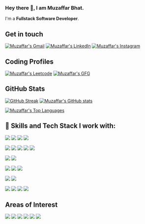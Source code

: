 ### Hey there 👋, I am Muzaffar Bhat.

I'm a **Fullstack Software Developer**.



## Get in touch

[![Muzaffar's Gmail](https://img.shields.io/badge/Gmail-D14836?style=for-the-badge&logo=gmail&logoColor=white)](mailto:bhatmuzaffar32@gmail.com?subject=Hey%20Muzaffar)
[![Muzaffar's LinkedIn](https://img.shields.io/badge/linkedin-%230077B5.svg?&style=for-the-badge&logo=linkedin&logoColor=white)](https://www.linkedin.com/in/muzaffarbhat)
[![Muzaffar's Instagram](https://img.shields.io/badge/Instagram-E4405F?style=for-the-badge&logo=instagram&logoColor=white)][instagram]

## Coding Profiles

[![Muzaffar's Leetcode](https://img.shields.io/badge/dynamic/json?style=for-the-badge&labelColor=black&color=%23ffa116&label=Leetcode&query=rating&url=https%3A%2F%2Fleetcode-badge.vercel.app%2Fapi%2Fusers%2Fmuzaffarbhat&logo=leetcode&logoColor=yellow)][leetcode]
[![Muzaffar's GFG](https://img.shields.io/badge/GeeksForGeeks-indigo.svg?&style=for-the-badge&logo=geeksforgeeks&logoColor=green)][geeksforgeeks]




GitHub Stats
------------

[![GitHub Streak](https://streak-stats.demolab.com?user=muzaffarbhat07&theme=gruvbox)](https://git.io/streak-stats)
[![Muzaffar's GitHub stats](https://github-readme-stats.vercel.app/api?username=muzaffarbhat07&show_icons=true&include_all_commits=true&count_private=true&hide=html,css&title_color=ffffff&text_color=c9cacc&icon_color=4AB197&bg_color=1A2B34)](https://github.com/muzaffarbhat07)

[![Muzaffar's Top Languages](https://github-readme-stats.vercel.app/api/top-langs/?username=muzaffarbhat07&layout=compact&langs_count=12&title_color=ffffff&hide=html,css&text_color=c9cacc&icon_color=4AB197&bg_color=1A2B34)](https://github.com/muzaffarbhat07)


## 💼 Skills and Tech Stack I work with:


![](https://img.shields.io/badge/C++-00599C?style=for-the-badge&logo=C%2B%2B&logoColor=white)
![](https://img.shields.io/badge/JavaScript-323330?style=for-the-badge&logo=javascript&logoColor=F7DF1E)
![](https://img.shields.io/badge/TypeScript-007ACC?style=for-the-badge&logo=typescript&logoColor=white)
![](https://img.shields.io/badge/Python-FFD43B?style=for-the-badge&logo=python&logoColor=blue)


![](https://img.shields.io/badge/HTML5-E34F26?style=for-the-badge&logo=html5&logoColor=white)
![](https://img.shields.io/badge/Tailwind_CSS-38B2AC?style=for-the-badge&logo=tailwind-css&logoColor=white)
![](https://img.shields.io/badge/React-20232A?style=for-the-badge&logo=react&logoColor=61DAFB)
![](https://img.shields.io/badge/next%20js-000000?style=for-the-badge&logo=nextdotjs&logoColor=white)
![](https://img.shields.io/badge/Redux-593D88?style=for-the-badge&logo=redux&logoColor=white)


![](https://img.shields.io/badge/Node%20js-339933?style=for-the-badge&logo=nodedotjs&logoColor=white)
![](https://img.shields.io/badge/Express%20js-000000?style=for-the-badge&logo=express&logoColor=white)




![](https://img.shields.io/badge/MySQL-005C84?style=for-the-badge&logo=mysql&logoColor=white)
![](https://img.shields.io/badge/MongoDB-4EA94B?style=for-the-badge&logo=mongodb&logoColor=white)
![](https://img.shields.io/badge/redis-%23DD0031.svg?&style=for-the-badge&logo=redis&logoColor=white)

![](https://img.shields.io/badge/Mongoose-4EA94B?style=for-the-badge&logo=mongoose&logoColor=white)
![](https://img.shields.io/badge/Prisma-3982CE?style=for-the-badge&logo=Prisma&logoColor=white)


![](https://img.shields.io/badge/JWT-000000?style=for-the-badge&logo=JSON%20web%20tokens&logoColor=white)
![](https://img.shields.io/badge/GIT-E44C30?style=for-the-badge&logo=git&logoColor=white)
![](https://img.shields.io/badge/Linux-FCC624?style=for-the-badge&logo=linux&logoColor=black)
![](https://img.shields.io/badge/ChatGPT-74aa9c?style=for-the-badge&logo=openai&logoColor=white)




## Areas of Interest 

![](https://img.shields.io/badge/Microservices-informational?style=for-the-badge&logoColor=white&color=4AB197)
![](https://img.shields.io/badge/DistributedSystems-informational?style=for-the-badge&logoColor=white&color=4AB197)
![](https://img.shields.io/badge/SystemDesign-informational?style=for-the-badge&logoColor=white&color=4AB197)
![](https://img.shields.io/badge/DatabaseDesign-informational?style=for-the-badge&logoColor=white&color=4AB197)
![](https://img.shields.io/badge/FullstackEngineering-informational?style=for-the-badge&logoColor=white&color=4AB197)
![](https://img.shields.io/badge/CloudComputing-informational?style=for-the-badge&logoColor=white&color=4AB197)

<!--
## Socials

![](https://img.shields.io/badge/Bitbucket-0747a6?style=for-the-badge&logo=bitbucket&logoColor=white)
![](https://img.shields.io/badge/GitHub-100000?style=for-the-badge&logo=github&logoColor=white)
![](https://img.shields.io/badge/-LeetCode-FFA116?style=for-the-badge&logo=LeetCode&logoColor=black)
![](https://img.shields.io/badge/LinkedIn-0077B5?style=for-the-badge&logo=linkedin&logoColor=white)
![](https://img.shields.io/badge/AngelList-000000?style=for-the-badge&logo=AngelList&logoColor=white)
-->
<!--
**ashiqYousuf/ashiqYousuf** is a ✨ _special_ ✨ repository because its `README.md` (this file) appears on your GitHub profile.

Here are some ideas to get you started:

- 🔭 I’m currently working on ...
- 🌱 I’m currently learning ...
- 👯 I’m looking to collaborate on ...
- 🤔 I’m looking for help with ...
- 💬 Ask me about ...
- 📫 How to reach me: ...
- 😄 Pronouns: ...
- ⚡ Fun fact: ...
-->


<!--
### 👋 Hi there, I’m Muzaffar.


## I'm a software developer and a problem solving freak.
- 👀 I’m interested in anything involving coding.
- 🌱 I’m currently working as full time SDE.
- 💞️ I’m looking to collaborate with other developers part time to solve some real world problems.
- 🥅 2024 Goals: Contribute to Open Source projects.

### My Coding Profiles:

[<img align="left" alt="muzaffarbhat | GFG" width="22px" src="https://cdn.jsdelivr.net/npm/simple-icons@v3/icons/geeksforgeeks.svg" />][geeksforgeeks]
[<img align="left" alt="muzaffarbhat | LeetCode" width="22px" src="https://cdn.jsdelivr.net/npm/simple-icons@v3/icons/leetcode.svg" />][leetcode]

<br />


### 📫 Connect with me:

[<img align="left" alt="muzaffarbhat | LinkedIn" width="22px" src="https://cdn.jsdelivr.net/npm/simple-icons@v3/icons/linkedin.svg" />][linkedin]
[<img align="left" alt="muzaffarbhat | Instagram" width="22px" src="https://cdn.jsdelivr.net/npm/simple-icons@v3/icons/instagram.svg" />][instagram]

<br />

### Languages and Tools:

[<img align="left" alt="Visual Studio Code" width="26px" src="https://cdn.jsdelivr.net/npm/simple-icons@3.13.0/icons/visualstudiocode.svg" />](https://code.visualstudio.com/)
[<img align="left" alt="HTML5" width="26px" src="https://cdn.jsdelivr.net/npm/simple-icons@3.13.0/icons/html5.svg" />](https://developer.mozilla.org/en-US/docs/Web/HTML)
[<img align="left" alt="CSS3" width="26px" src="https://cdn.jsdelivr.net/npm/simple-icons@3.13.0/icons/css3.svg" />](https://developer.mozilla.org/en-US/docs/Web/CSS)
[<img align="left" alt="Sass" width="26px" src="https://cdn.jsdelivr.net/npm/simple-icons@3.13.0/icons/sass.svg" />](https://sass-lang.com/)
[<img align="left" alt="JavaScript" width="26px" src="https://cdn.jsdelivr.net/npm/simple-icons@3.13.0/icons/javascript.svg" />](https://developer.mozilla.org/en-US/docs/Web/JavaScript)
[<img align="left" alt="React" width="26px" src="https://cdn.jsdelivr.net/npm/simple-icons@3.13.0/icons/react.svg" />](https://reactjs.org/)
[<img align="left" alt="Node.js" width="26px" src="https://cdn.jsdelivr.net/npm/simple-icons@3.13.0/icons/node-dot-js.svg" />](https://nodejs.org/en/)
[<img align="left" alt="MySQL" width="26px" src="https://cdn.jsdelivr.net/npm/simple-icons@3.13.0/icons/mysql.svg" />](https://www.mysql.com/)
[<img align="left" alt="MongoDB" width="26px" src="https://cdn.jsdelivr.net/npm/simple-icons@3.13.0/icons/mongodb.svg" />](https://www.mongodb.com/)
[<img align="left" alt="Git" width="26px" src="https://cdn.jsdelivr.net/npm/simple-icons@3.13.0/icons/git.svg" />](https://git-scm.com/)
[<img align="left" alt="GitHub" width="26px" src="https://cdn.jsdelivr.net/npm/simple-icons@3.13.0/icons/github.svg" />](https://github.com/)
[<img align="left" alt="Terminal" width="26px" src="https://cdn.jsdelivr.net/npm/simple-icons@3.13.0/icons/powershell.svg" />](https://www.microsoft.com/en-us/p/windows-terminal/9n0dx20hk701?activetab=pivot:overviewtab)

<br />
<br />
-->



[linkedin]: https://linkedin.com/in/muzaffarbhat
[instagram]: https://instagram.com/_muzaffarbhat07
[geeksforgeeks]: https://auth.geeksforgeeks.org/user/muzaffarbhat/practice/
[leetcode]: https://leetcode.com/muzaffarbhat/

<!---
muzaffarbhat07/muzaffarbhat07 is a ✨ special ✨ repository because its `README.md` (this file) appears on your GitHub profile.
You can click the Preview link to take a look at your changes.
--->

